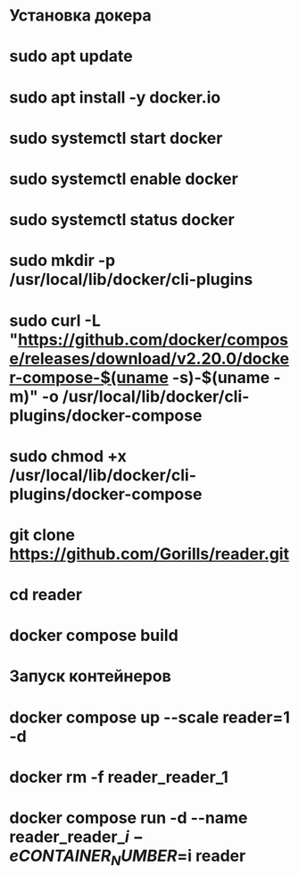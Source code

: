# Установка докера 
# sudo apt update
# sudo apt install -y docker.io


# sudo systemctl start docker
# sudo systemctl enable docker
# sudo systemctl status docker


# sudo mkdir -p /usr/local/lib/docker/cli-plugins
# sudo curl -L "https://github.com/docker/compose/releases/download/v2.20.0/docker-compose-$(uname -s)-$(uname -m)" -o /usr/local/lib/docker/cli-plugins/docker-compose
# sudo chmod +x /usr/local/lib/docker/cli-plugins/docker-compose

# git clone https://github.com/Gorills/reader.git
# cd reader
# docker compose build


# Запуск контейнеров
# docker compose up --scale reader=1 -d

# docker rm -f reader_reader_1
# docker compose run -d --name reader_reader_$i -e CONTAINER_NUMBER=$i reader